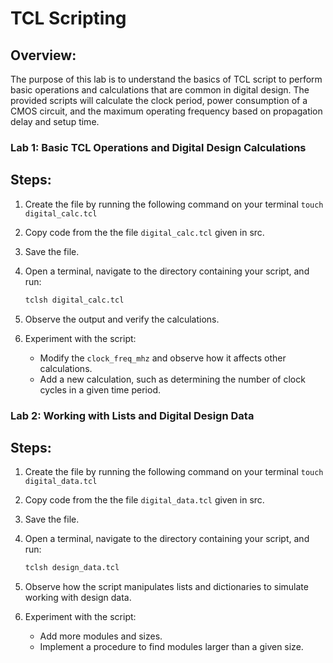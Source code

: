 
# TCL Scripting

## Overview:

The purpose of this lab is to understand the basics of TCL script to perform basic operations and calculations that are common in digital design. The provided scripts will calculate the clock period, power consumption of a CMOS circuit, and the maximum operating frequency based on propagation delay and setup time.



### Lab 1: Basic TCL Operations and Digital Design Calculations

## Steps:

1. Create the file by running the following command on your terminal `touch digital_calc.tcl`

2. Copy code from the the file `digital_calc.tcl` given in src.

3. Save the file.
4. Open a terminal, navigate to the directory containing your script, and run:
    ```sh
    tclsh digital_calc.tcl
    ```
5. Observe the output and verify the calculations.
6. Experiment with the script:
    - Modify the `clock_freq_mhz` and observe how it affects other calculations.
    - Add a new calculation, such as determining the number of clock cycles in a given time period.




### Lab 2: Working with Lists and Digital Design Data

## Steps:

1. Create the file by running the following command on your terminal `touch digital_data.tcl`

2. Copy code from the the file `digital_data.tcl` given in src.

3. Save the file.
4. Open a terminal, navigate to the directory containing your script, and run:
    ```sh
    tclsh design_data.tcl
    ```
5. Observe how the script manipulates lists and dictionaries to simulate working with design data.
6. Experiment with the script:
    - Add more modules and sizes.
    - Implement a procedure to find modules larger than a given size.

